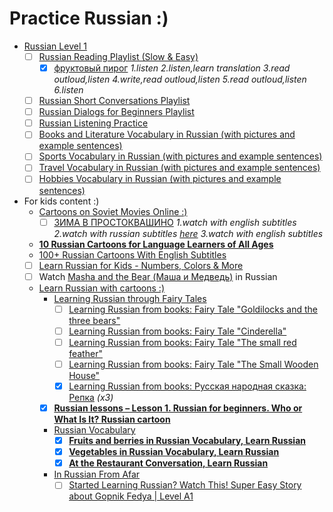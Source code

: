 # Practice Russian :)

- [Russian Level 1](https://www.youtube.com/@RussianLevel1/videos)
    - [ ] [Russian Reading Playlist (Slow & Easy)](https://www.youtube.com/playlist?list=PL9OVcuPQUHuP2iTKtLy-HjCG5SJFB6jtg) 
      - [x] [фруктовый пирог](https://www.youtube.com/watch?v=qi_VMYmFhog) *1.listen 2.listen,learn translation 3.read outloud,listen 4.write,read outloud,listen 5.read outloud,listen 6.listen*
    - [ ] [Russian Short Conversations Playlist](https://www.youtube.com/playlist?list=PL9OVcuPQUHuMSWjwLekA7r_x84-atvM8B)
    - [ ] [Russian Dialogs for Beginners Playlist](https://www.youtube.com/playlist?list=PL9OVcuPQUHuPM9O5uFPGZqNY1hO_uNYX_)
    - [ ] [Russian Listening Practice](https://www.youtube.com/playlist?list=PL9OVcuPQUHuPomBr0hcb-aVS9zg26isQt)
    - [ ] [Books and Literature Vocabulary in Russian (with pictures and example sentences)](https://www.youtube.com/watch?v=o3wIZZKS7Ec)
    - [ ] [Sports Vocabulary in Russian (with pictures and example sentences)](https://www.youtube.com/watch?v=YvNMTKN24vE)
    - [ ] [Travel Vocabulary in Russian (with pictures and example sentences)](https://www.youtube.com/watch?v=aFQjYdxqV7g)
    - [ ] [Hobbies Vocabulary in Russian (with pictures and example sentences)](https://www.youtube.com/watch?v=4pPh15rDE2I)
- For kids content :)
    - [Cartoons on Soviet Movies Online :)](https://sovietmoviesonline.com/cartoons)
      - [ ] [ЗИМА В ПРОСТОКВАШИНО](https://sovietmoviesonline.com/cartoons/zima-v-prostokvashino) *1.watch with english subtitles 2.watch with russian subtitles [here](https://www.youtube.com/watch?v=W2We9cbdcbs) 3.watch with english subtitles*
    - [**10 Russian Cartoons for Language Learners of All Ages**](https://www.thoughtco.com/russian-cartoons-language-learners-4178973)
    - [100+ Russian Cartoons With English Subtitles](https://www.youtube.com/playlist?list=PLIf2mW7VLSwIV7D6fQi8w-LQUbk3wDF0d)
    - [ ] [Learn Russian for Kids - Numbers, Colors & More](https://www.youtube.com/watch?v=oE_QegYAvTc)
    - [ ] Watch [Masha and the Bear (Маша и Медведь)](https://www.netflix.com/gb/title/70286901) in Russian
    - [Learn Russian with cartoons :)](https://www.youtube.com/@RussianCartoons)
         - [Learning Russian through Fairy Tales](https://www.youtube.com/playlist?list=PLtB2jErS8LTtVJzbEXTX8u4MJderupbME)
             - [ ] [Learning Russian from books: Fairy Tale "Goldilocks and the three bears"](https://www.youtube.com/watch?v=_CCrP_saf7s&list=PLtB2jErS8LTtVJzbEXTX8u4MJderupbME&index=1)
             - [ ] [Learning Russian from books: Fairy Tale "Cinderella"](https://www.youtube.com/watch?v=ReLmm2IBH2o&list=PLtB2jErS8LTtVJzbEXTX8u4MJderupbME&index=2)
             - [ ] [Learning Russian from books: Fairy Tale "The small red feather"](https://www.youtube.com/watch?v=yLPyLVE7Ey8&list=PLtB2jErS8LTtVJzbEXTX8u4MJderupbME&index=3)
             - [ ] [Learning Russian from books: Fairy Tale "The Small Wooden House"](https://www.youtube.com/watch?v=vo4_vaWGSR8&list=PLtB2jErS8LTtVJzbEXTX8u4MJderupbME&index=4)
             - [x] [Learning Russian from books: Русская народная сказка: Репка](https://www.youtube.com/watch?v=sppiMHBnjhU&list=PLtB2jErS8LTtVJzbEXTX8u4MJderupbME&index=5) *(x3)*
         - [x] [**Russian lessons – Lesson 1. Russian for beginners. Who or What Is It? Russian cartoon**](https://www.youtube.com/watch?v=YR3XqKknMQc)
         - [Russian Vocabulary](https://www.youtube.com/playlist?list=PLtB2jErS8LTteUuphcIUN7X-QUSHIEjKF)
             - [x] [**Fruits and berries in Russian Vocabulary, Learn Russian**](https://www.youtube.com/watch?v=eUmNv2aBv2Q&list=PLtB2jErS8LTteUuphcIUN7X-QUSHIEjKF&index=1)
             - [x] [**Vegetables in Russian Vocabulary, Learn Russian**](https://www.youtube.com/watch?v=rWf_HGLwmuw&list=PLtB2jErS8LTteUuphcIUN7X-QUSHIEjKF&index=2)
             - [x] [**At the Restaurant Conversation, Learn Russian**](https://www.youtube.com/watch?v=fC6YwggPNZQ&list=PLtB2jErS8LTteUuphcIUN7X-QUSHIEjKF&index=3)
         - [In Russian From Afar](https://www.youtube.com/@InRussianFromAfar/videos)
             - [ ] [Started Learning Russian? Watch This! Super Easy Story about Gopnik Fedya | Level A1](https://www.youtube.com/watch?v=IQmVidaTgr8)
